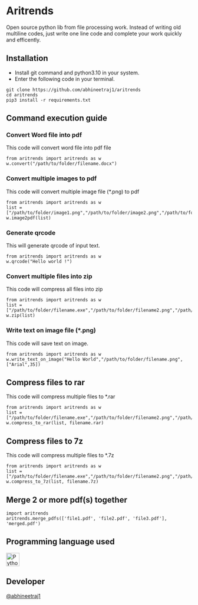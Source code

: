 # Aritrends

Open source python lib from file processing work. Instead of writing old multiline codes, just write one line code and complete your work quickly and efficently.

##  Installation

*	Install git command and python3.10 in your system.
*	Enter the following code in your terminal.

```
git clone https://github.com/abhineetraj1/aritrends
cd aritrends
pip3 install -r requirements.txt
```

## Command execution guide

### Convert Word file into pdf
This code will convert word file into pdf file
```
from aritrends import aritrends as w
w.convert("/path/to/folder/filename.docx")
```

### Convert multiple images to pdf
This code will convert multiple image file (*.png) to pdf
```
from aritrends import aritrends as w
list = ["/path/to/folder/image1.png","/path/to/folder/image2.png","/path/to/folder/image3.png"]
w.image2pdf(list)
```

### Generate qrcode
This will generate qrcode of input text.
```
from aritrends import aritrends as w
w.qrcode("Hello world !")
```

### Convert multiple files into zip
This code will compress all files into zip
```
from aritrends import aritrends as w
list = ["/path/to/folder/filename.exe","/path/to/folder/filename2.png","/path/to/folder/filename3.dart"]
w.zip(list)
```

### Write text on image file (*.png)
This code will save text on image.
```
from aritrends import aritrends as w
w.write_text_on_image("Hello World","/path/to/folder/filename.png",["Arial",35])
```

## Compress files to rar
This code will compress multiple files to *.rar
```
from aritrends import aritrends as w
list = ["/path/to/folder/filename.exe","/path/to/folder/filename2.png","/path/to/folder/filename3.dart"]
w.compress_to_rar(list, filename.rar)
```

## Compress files to 7z
This code will compress multiple files to *.7z
```
from aritrends import aritrends as w
list = ["/path/to/folder/filename.exe","/path/to/folder/filename2.png","/path/to/folder/filename3.dart"]
w.compress_to_7z(list, filename.7z)
```

## Merge 2 or more pdf(s) together
```
import aritrends
aritrends.merge_pdfs(['file1.pdf', 'file2.pdf', 'file3.pdf'], 'merged.pdf')
```

## Programming language used
<a href="https://www.python.org/" target="_blank" rel="noreferrer"><img src="https://raw.githubusercontent.com/danielcranney/readme-generator/main/public/icons/skills/python-colored.svg" width="36" height="36" alt="Python" /></a>

## Developer

[@abhineetraj1](https://github.com/abhineetraj1)

